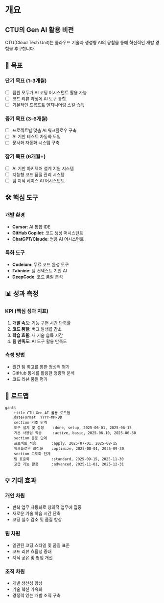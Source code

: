 # 개요

## CTU의 Gen AI 활용 비전

CTU(Cloud Tech Unit)는 클라우드 기술과 생성형 AI의 융합을 통해 혁신적인 개발 경험을 추구합니다.

## 🎯 목표

### 단기 목표 (1-3개월)

- [ ] 팀원 모두가 AI 코딩 어시스턴트 활용 가능
- [ ] 코드 리뷰 과정에 AI 도구 통합
- [ ] 기본적인 프롬프트 엔지니어링 스킬 습득

### 중기 목표 (3-6개월)

- [ ] 프로젝트별 맞춤 AI 워크플로우 구축
- [ ] AI 기반 테스트 자동화 도입
- [ ] 문서화 자동화 시스템 구축

### 장기 목표 (6개월+)

- [ ] AI 기반 아키텍처 설계 지원 시스템
- [ ] 지능형 코드 품질 관리 시스템
- [ ] 팀 지식 베이스 AI 어시스턴트

## 🛠️ 핵심 도구

### 개발 환경

- **Cursor**: AI 통합 IDE
- **GitHub Copilot**: 코드 생성 어시스턴트
- **ChatGPT/Claude**: 범용 AI 어시스턴트

### 특화 도구

- **Codeium**: 무료 코드 완성 도구
- **Tabnine**: 팀 컨텍스트 기반 AI
- **DeepCode**: 코드 품질 분석

## 📊 성과 측정

### KPI (핵심 성과 지표)

1. **개발 속도**: 기능 구현 시간 단축률
2. **코드 품질**: 버그 발생률 감소
3. **학습 효율**: 새 기술 습득 시간
4. **팀 만족도**: AI 도구 활용 만족도

### 측정 방법

- 월간 팀 회고를 통한 정성적 평가
- GitHub 통계를 활용한 정량적 분석
- 코드 리뷰 품질 평가

## 🚀 로드맵

```mermaid
gantt
    title CTU Gen AI 활용 로드맵
    dateFormat  YYYY-MM-DD
    section 기초 단계
    도구 설치 및 설정    :done, setup, 2025-06-01, 2025-06-15
    기본 사용법 학습     :active, basic, 2025-06-10, 2025-06-30
    section 응용 단계
    프로젝트 적용       :apply, 2025-07-01, 2025-08-15
    워크플로우 최적화    :optimize, 2025-08-01, 2025-09-30
    section 고도화 단계
    팀 표준화          :standard, 2025-09-15, 2025-11-30
    고급 기능 활용      :advanced, 2025-11-01, 2025-12-31
```

## 💡 기대 효과

### 개인 차원

- 반복 업무 자동화로 창의적 업무에 집중
- 새로운 기술 학습 시간 단축
- 코딩 실수 감소 및 품질 향상

### 팀 차원

- 일관된 코딩 스타일 및 품질 표준
- 코드 리뷰 효율성 증대
- 지식 공유 및 협업 개선

### 조직 차원

- 개발 생산성 향상
- 기술 혁신 가속화
- 경쟁력 있는 개발 조직 구축
